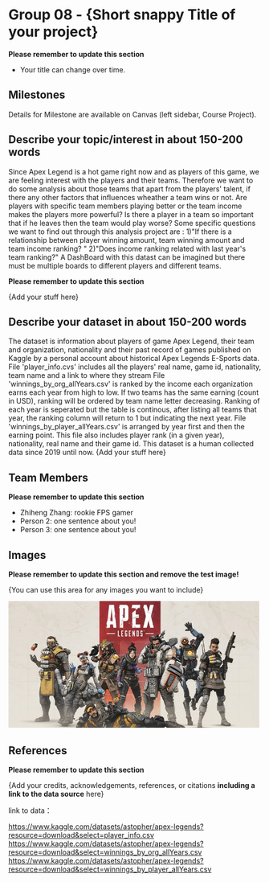 # Group 08 - {Short snappy Title of your project}

**Please remember to update this section**

- Your title can change over time.

## Milestones

Details for Milestone are available on Canvas (left sidebar, Course Project).

## Describe your topic/interest in about 150-200 words

Since Apex Legend is a hot game right now and as players of this game, we are feeling interest with the players and their teams. Therefore we want to do some analysis about those teams that apart from the players' talent, if there any other factors that influences wheather a team wins or not. Are players with specific team members playing better or the team income makes the players more powerful? Is there a player in a team so important that if he leaves then the team would play worse?
Some specific questions we want to find out through this analysis project are : 1)"If there is a relationship between player winning amount, team winning amount and team income ranking? " 2)"Does income ranking related with last year's team ranking?" A DashBoard with this datast can be imagined but there must be multiple boards to different players and different teams.

**Please remember to update this section**

{Add your stuff here}

## Describe your dataset in about 150-200 words

The dataset is information about players of game Apex Legend, their team and organization, nationality and their past record of games published on Kaggle by a personal account about historical Apex Legends E-Sports data.
File 'player_info.cvs' includes all the players' real name, game id, nationality, team name and a link to where they stream
File 'winnings_by_org_allYears.csv' is ranked by the income each organization earns each year from high to low. If two teams has the same earning (count in USD), ranking will be ordered by team name letter decreasing. Ranking of each year is seperated but the table is continous, after listing all teams that year, the ranking column will return to 1 but indicating the next year.
File 'winnings_by_player_allYears.csv' is arranged by year first and then the earning point. This file also includes player rank (in a given year), nationality, real name and their game id.
This dataset is a human collected data since 2019 until now.
{Add your stuff here}

## Team Members

**Please remember to update this section**

- Zhiheng Zhang: rookie FPS gamer
- Person 2: one sentence about you!
- Person 3: one sentence about you!

## Images

**Please remember to update this section and remove the test image!**

{You can use this area for any images you want to include}

<img src ="./images/Apex Legend.jpg" width="500px">

## References

**Please remember to update this section**

{Add your credits, acknowledgements, references, or citations **including a link to the data source** here}

link to data：

https://www.kaggle.com/datasets/astopher/apex-legends?resource=download&select=player_info.csv
https://www.kaggle.com/datasets/astopher/apex-legends?resource=download&select=winnings_by_org_allYears.csv
https://www.kaggle.com/datasets/astopher/apex-legends?resource=download&select=winnings_by_player_allYears.csv


